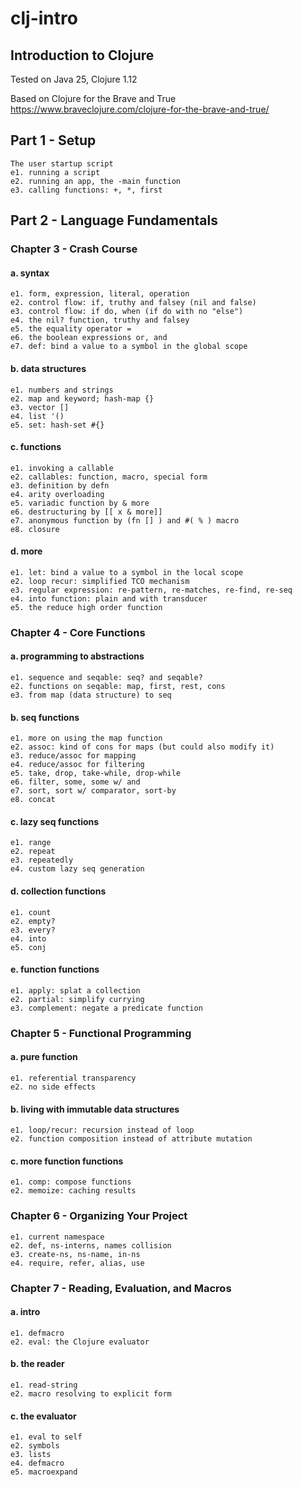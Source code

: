 # clj-intro
## Introduction to Clojure

Tested on Java 25, Clojure 1.12

Based on Clojure for the Brave and True
https://www.braveclojure.com/clojure-for-the-brave-and-true/

## Part 1 - Setup
    The user startup script
    e1. running a script
    e2. running an app, the -main function
    e3. calling functions: +, *, first

## Part 2 - Language Fundamentals
### Chapter 3 - Crash Course
#### a. syntax
    e1. form, expression, literal, operation
    e2. control flow: if, truthy and falsey (nil and false)
    e3. control flow: if do, when (if do with no "else")
    e4. the nil? function, truthy and falsey
    e5. the equality operator =
    e6. the boolean expressions or, and
    e7. def: bind a value to a symbol in the global scope
#### b. data structures
    e1. numbers and strings
    e2. map and keyword; hash-map {}
    e3. vector []
    e4. list '()
    e5. set: hash-set #{}
#### c. functions
    e1. invoking a callable
    e2. callables: function, macro, special form
    e3. definition by defn
    e4. arity overloading
    e5. variadic function by & more
    e6. destructuring by [[ x & more]]
    e7. anonymous function by (fn [] ) and #( % ) macro
    e8. closure
#### d. more
    e1. let: bind a value to a symbol in the local scope
    e2. loop recur: simplified TCO mechanism
    e3. regular expression: re-pattern, re-matches, re-find, re-seq
    e4. into function: plain and with transducer
    e5. the reduce high order function

### Chapter 4 - Core Functions
#### a. programming to abstractions
    e1. sequence and seqable: seq? and seqable?
    e2. functions on seqable: map, first, rest, cons 
    e3. from map (data structure) to seq
#### b. seq functions
    e1. more on using the map function
    e2. assoc: kind of cons for maps (but could also modify it)
    e3. reduce/assoc for mapping
    e4. reduce/assoc for filtering
    e5. take, drop, take-while, drop-while
    e6. filter, some, some w/ and
    e7. sort, sort w/ comparator, sort-by
    e8. concat
#### c. lazy seq functions
    e1. range
    e2. repeat
    e3. repeatedly
    e4. custom lazy seq generation
#### d. collection functions
    e1. count
    e2. empty?
    e3. every?
    e4. into
    e5. conj
#### e. function functions
    e1. apply: splat a collection
    e2. partial: simplify currying
    e3. complement: negate a predicate function

### Chapter 5 - Functional Programming
#### a. pure function
    e1. referential transparency
    e2. no side effects
#### b. living with immutable data structures
    e1. loop/recur: recursion instead of loop
    e2. function composition instead of attribute mutation
#### c. more function functions
    e1. comp: compose functions
    e2. memoize: caching results

### Chapter 6 - Organizing Your Project
    e1. current namespace
    e2. def, ns-interns, names collision
    e3. create-ns, ns-name, in-ns
    e4. require, refer, alias, use

### Chapter 7 - Reading, Evaluation, and Macros
#### a. intro
    e1. defmacro
    e2. eval: the Clojure evaluator
#### b. the reader
    e1. read-string
    e2. macro resolving to explicit form
#### c. the evaluator
    e1. eval to self
    e2. symbols
    e3. lists
    e4. defmacro
    e5. macroexpand
